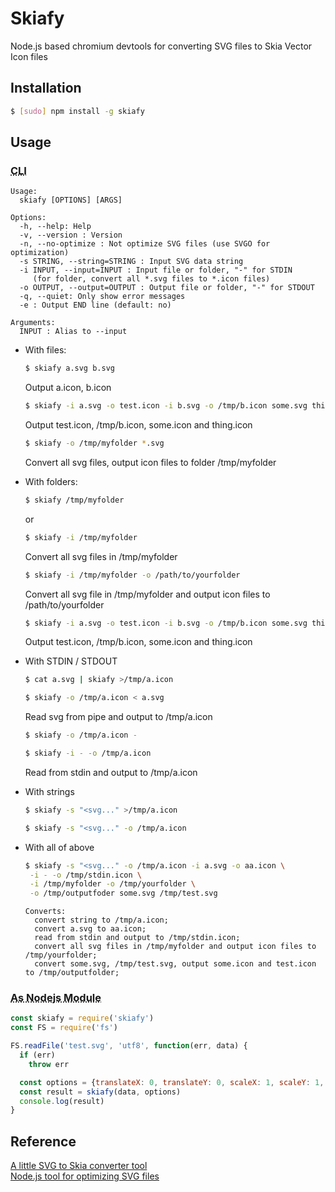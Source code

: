 # Skiafy
Node.js based chromium devtools for converting SVG files to Skia Vector Icon files

## Installation

```sh
$ [sudo] npm install -g skiafy
```

## Usage

### <abbr title="Command Line Interface">CLI</abbr>

```
Usage:
  skiafy [OPTIONS] [ARGS]

Options:
  -h, --help: Help
  -v, --version : Version
  -n, --no-optimize : Not optimize SVG files (use SVGO for optimization)
  -s STRING, --string=STRING : Input SVG data string
  -i INPUT, --input=INPUT : Input file or folder, "-" for STDIN
     (for folder, convert all *.svg files to *.icon files)
  -o OUTPUT, --output=OUTPUT : Output file or folder, "-" for STDOUT
  -q, --quiet: Only show error messages
  -e : Output END line (default: no)

Arguments:
  INPUT : Alias to --input
```

* With files:

  ```sh
  $ skiafy a.svg b.svg
  ```

  Output a.icon, b.icon

  ```sh
  $ skiafy -i a.svg -o test.icon -i b.svg -o /tmp/b.icon some.svg thing.svg
  ```

  Output test.icon, /tmp/b.icon, some.icon and thing.icon

  ```sh
  $ skiafy -o /tmp/myfolder *.svg
  ```

  Convert all svg files, output icon files to folder /tmp/myfolder

* With folders:

  ```sh
  $ skiafy /tmp/myfolder
  ```

  or

  ```sh
  $ skiafy -i /tmp/myfolder
  ```

  Convert all svg files in /tmp/myfolder

  ```sh
  $ skiafy -i /tmp/myfolder -o /path/to/yourfolder
  ```

  Convert all svg file in /tmp/myfolder and output icon files to /path/to/yourfolder

  ```sh
  $ skiafy -i a.svg -o test.icon -i b.svg -o /tmp/b.icon some.svg thing.svg
  ```

  Output test.icon, /tmp/b.icon, some.icon and thing.icon

* With STDIN / STDOUT

  ```sh
  $ cat a.svg | skiafy >/tmp/a.icon
  ```

  ```sh
  $ skiafy -o /tmp/a.icon < a.svg
  ```

  Read svg from pipe and output to /tmp/a.icon

  ```sh
  $ skiafy -o /tmp/a.icon -
  ```

  ```sh
  $ skiafy -i - -o /tmp/a.icon
  ```

  Read from stdin and output to /tmp/a.icon

* With strings

  ```sh
  $ skiafy -s "<svg..." >/tmp/a.icon
  ```

  ```sh
  $ skiafy -s "<svg..." -o /tmp/a.icon
  ```

* With all of above

  ```sh
  $ skiafy -s "<svg..." -o /tmp/a.icon -i a.svg -o aa.icon \
   -i - -o /tmp/stdin.icon \
   -i /tmp/myfolder -o /tmp/yourfolder \
   -o /tmp/outputfoder some.svg /tmp/test.svg
  ```

  ```
  Converts:
    convert string to /tmp/a.icon;
    convert a.svg to aa.icon;
    read from stdin and output to /tmp/stdin.icon;
    convert all svg files in /tmp/myfolder and output icon files to /tmp/yourfolder;
    convert some.svg, /tmp/test.svg, output some.icon and test.icon to /tmp/outputfolder;
  ```

### <abbr title="As Nodejs Module Interface">As Nodejs Module</abbr>

```js
const skiafy = require('skiafy')
const FS = require('fs')

FS.readFile('test.svg', 'utf8', function(err, data) {
  if (err)
    throw err

  const options = {translateX: 0, translateY: 0, scaleX: 1, scaleY: 1, outputEnd: true}
  const result = skiafy(data, options)
  console.log(result)
}
```

## Reference

[A little SVG to Skia converter tool](https://github.com/evanstade/skiafy)<br/>
[Node.js tool for optimizing SVG files](https://github.com/svg/svgo)
